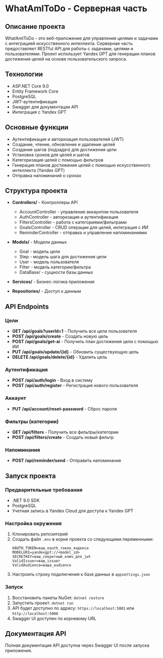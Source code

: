 # WhatAmIToDo - Серверная часть

## Описание проекта

WhatAmIToDo - это веб-приложение для управления целями и задачами с интеграцией искусственного интеллекта. Серверная часть предоставляет RESTful API для работы с задачами, целями и пользователями. Проект использует Yandex GPT для генерации планов достижения целей на основе пользовательского запроса.

## Технологии

- ASP.NET Core 9.0
- Entity Framework Core
- PostgreSQL
- JWT-аутентификация
- Swagger для документации API
- Интеграция с Yandex GPT

## Основные функции

- Аутентификация и авторизация пользователей (JWT)
- Создание, чтение, обновление и удаление целей
- Создание шагов (подзадач) для достижения цели
- Установка сроков для целей и шагов
- Категоризация целей с помощью фильтров
- Генерация планов достижения целей с помощью искусственного интеллекта (Yandex GPT)
- Отправка напоминаний о сроках

## Структура проекта

- **Controllers/** - Контроллеры API
  - AccountController - управление аккаунтом пользователя
  - AuthController - авторизация и аутентификация
  - FiltersController - работа с категориями/фильтрами
  - GoalsController - CRUD операции для целей, интеграция с ИИ
  - ReminderController - отправка и управление напоминаниями

- **Models/** - Модели данных
  - Goal - модель цели
  - Step - модель шага для достижения цели
  - User - модель пользователя
  - Filter - модель категории/фильтра
  - DataBase/ - сущности базы данных
  
- **Services/** - Бизнес-логика приложения
- **Repositories/** - Доступ к данным

## API Endpoints

### Цели
- **GET /api/goals?userId=1** - Получить все цели пользователя
- **POST /api/goals/create** - Создать новую цель
- **POST /api/goals/get-ai** - Получить план достижения цели с помощью ИИ
- **PUT /api/goals/update/{id}** - Обновить существующую цель
- **DELETE /api/goals/delete/{id}** - Удалить цель

### Аутентификация
- **POST /api/auth/login** - Вход в систему
- **POST /api/auth/register** - Регистрация нового пользователя

### Аккаунт
- **PUT /api/account/reset-password** - Сброс пароля

### Фильтры (категории)
- **GET /api/filters** - Получить все фильтры/категории
- **POST /api/filters/create** - Создать новый фильтр

### Напоминания
- **POST /api/reminder/send** - Отправить напоминание

## Запуск проекта

### Предварительные требования
- .NET 9.0 SDK
- PostgreSQL
- Учетная запись в Yandex Cloud для доступа к Yandex GPT

### Настройка окружения
1. Клонировать репозиторий
2. Создать файл `.env` в корне проекта со следующими переменными:
   ```
   OAUTH_TOKEN=ваш_oauth_токен_яндекса
   MODELURI=yandexgpt://<model_id>
   SECRETKEY=ваш_секретный_ключ_для_jwt
   ValidIssuer=ваш_issuer
   ValidAudience=ваша_audience
   ```
3. Настроить строку подключения к базе данных в `appsettings.json`

### Запуск
1. Восстановить пакеты NuGet: `dotnet restore`
2. Запустить проект: `dotnet run`
3. API будет доступно по адресу: `https://localhost:5001` или `http://localhost:5000`
4. Swagger UI доступен по корневому URL

## Документация API
Полная документация API доступна через Swagger UI после запуска приложения. 
